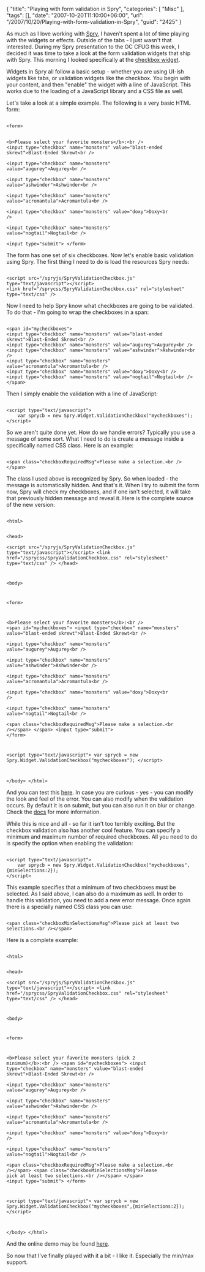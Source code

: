 {
	"title": "Playing with form validation in Spry",
	"categories": [
		"Misc"
	],
	"tags": [],
	"date": "2007-10-20T11:10:00+06:00",
	"url": "/2007/10/20/Playing-with-form-validation-in-Spry",
	"guid": "2425"
}

As much as I love working with <a href="http://labs.adobe.com/technologies/spry/">Spry</a>, I haven't spent a lot of time playing with the widgets or effects. Outside of the tabs - I just wasn't that interested. During my Spry presentation to the OC CFUG this week, I decided it was time to take a look at the form validation widgets that ship with Spry. This morning I looked specifically at the <a href="http://labs.adobe.com/technologies/spry/articles/checkbox_overview/index.html">checkbox widget</a>.
<!--more-->
Widgets in Spry all follow a basic setup - whether you are using UI-ish widgets like tabs, or validation widgets like the checkbox. You begin with your content, and then "enable" the widget with a line of JavaScript. This works due to the loading of a JavaScript library and a CSS file as well. 

Let's take a look at a simple example. The following is a very basic HTML form:

<code>
&lt;form&gt;

&lt;b&gt;Please select your favorite monsters&lt;/b&gt;:&lt;br /&gt;
&lt;input type="checkbox" name="monsters" value="blast-ended skrewt"&gt;Blast-Ended Skrewt&lt;br /&gt;	
&lt;input type="checkbox" name="monsters" value="augurey"&gt;Augurey&lt;br /&gt;	
&lt;input type="checkbox" name="monsters" value="ashwinder"&gt;Ashwinder&lt;br /&gt;	
&lt;input type="checkbox" name="monsters" value="acromantula"&gt;Acromantula&lt;br /&gt;	
&lt;input type="checkbox" name="monsters" value="doxy"&gt;Doxy&lt;br /&gt;	
&lt;input type="checkbox" name="monsters" value="nogtail"&gt;Nogtail&lt;br /&gt;	
&lt;input type="submit"&gt;
&lt;/form&gt;
</code>

The form has one set of six checkboxes. Now let's enable basic validation using Spry. The first thing I need to do is load the resources Spry needs:

<code>
&lt;script src="/spryjs/SpryValidationCheckbox.js" type="text/javascript"&gt;&lt;/script&gt;
&lt;link href="/sprycss/SpryValidationCheckbox.css" rel="stylesheet" type="text/css" /&gt; 
</code>

Now I need to help Spry know what checkboxes are going to be validated. To do that - I'm going to wrap the checkboxes in a span:

<code>
&lt;span id="mycheckboxes"&gt;
&lt;input type="checkbox" name="monsters" value="blast-ended skrewt"&gt;Blast-Ended Skrewt&lt;br /&gt;	
&lt;input type="checkbox" name="monsters" value="augurey"&gt;Augurey&lt;br /&gt;	
&lt;input type="checkbox" name="monsters" value="ashwinder"&gt;Ashwinder&lt;br /&gt;	
&lt;input type="checkbox" name="monsters" value="acromantula"&gt;Acromantula&lt;br /&gt;	
&lt;input type="checkbox" name="monsters" value="doxy"&gt;Doxy&lt;br /&gt;	
&lt;input type="checkbox" name="monsters" value="nogtail"&gt;Nogtail&lt;br /&gt;	
&lt;/span&gt;
</code>

Then I simply enable the validation with a line of JavaScript:

<code>
&lt;script type="text/javascript"&gt;
	var sprycb = new Spry.Widget.ValidationCheckbox("mycheckboxes");
&lt;/script&gt; 
</code>

So we aren't quite done yet. How do we handle errors? Typically you use a message of some sort. What I need to do is create a message inside a specifically named CSS class. Here is an example:

<code>
&lt;span class="checkboxRequiredMsg"&gt;Please make a selection.&lt;br /&gt;&lt;/span&gt;
</code>

The class I used above is recognized by Spry. So when loaded - the message is automatically hidden. And that's it. When I try to submit the form now, Spry will check my checkboxes, and if one isn't selected, it will take that previously hidden message and reveal it. Here is the complete source of the new version:

<code>
&lt;html&gt;

&lt;head&gt;	
&lt;script src="/spryjs/SpryValidationCheckbox.js" type="text/javascript"&gt;&lt;/script&gt;
&lt;link href="/sprycss/SpryValidationCheckbox.css" rel="stylesheet" type="text/css" /&gt; 
&lt;/head&gt;

&lt;body&gt;
	
&lt;form&gt;

&lt;b&gt;Please select your favorite monsters&lt;/b&gt;:&lt;br /&gt;
&lt;span id="mycheckboxes"&gt;
&lt;input type="checkbox" name="monsters" value="blast-ended skrewt"&gt;Blast-Ended Skrewt&lt;br /&gt;	
&lt;input type="checkbox" name="monsters" value="augurey"&gt;Augurey&lt;br /&gt;	
&lt;input type="checkbox" name="monsters" value="ashwinder"&gt;Ashwinder&lt;br /&gt;	
&lt;input type="checkbox" name="monsters" value="acromantula"&gt;Acromantula&lt;br /&gt;	
&lt;input type="checkbox" name="monsters" value="doxy"&gt;Doxy&lt;br /&gt;	
&lt;input type="checkbox" name="monsters" value="nogtail"&gt;Nogtail&lt;br /&gt;	
&lt;span class="checkboxRequiredMsg"&gt;Please make a selection.&lt;br /&gt;&lt;/span&gt;
&lt;/span&gt;
&lt;input type="submit"&gt;
&lt;/form&gt;

&lt;script type="text/javascript"&gt;
	var sprycb = new Spry.Widget.ValidationCheckbox("mycheckboxes");
&lt;/script&gt; 

&lt;/body&gt;
&lt;/html&gt;
</code>

And you can test this <a href="http://www.raymondcamden.com/demos/spryform/test2.html">here</a>. In case you are curious - yes - you can modify the look and feel of the error. You can also modify when the validation occurs. By default it is on submit, but you can also run it on blur or change. Check the <a href="http://labs.adobe.com/technologies/spry/articles/checkbox_overview/index.html">docs</a> for more information.

While this is nice and all - so far it isn't too terribly exciting. But the checkbox validation also has another cool feature. You can specify a minimum and maximum number of required checkboxes. All you need to do is specify the option when enabling the validation:

<code>
&lt;script type="text/javascript"&gt;
	var sprycb = new Spry.Widget.ValidationCheckbox("mycheckboxes",{minSelections:2});
&lt;/script&gt; 
</code>

This example specifies that a minimum of two checkboxes must be selected. As I said above, I can also do a maximum as well. In order to handle this validation, you need to add a new error message. Once again there is a specially named CSS class you can use:

<code>
&lt;span class="checkboxMinSelectionsMsg"&gt;Please pick at least two selections.&lt;br /&gt;&lt;/span&gt;
</code>

Here is a complete example:

<code>
&lt;html&gt;

&lt;head&gt;	
&lt;script src="/spryjs/SpryValidationCheckbox.js" type="text/javascript"&gt;&lt;/script&gt;
&lt;link href="/sprycss/SpryValidationCheckbox.css" rel="stylesheet" type="text/css" /&gt; 
&lt;/head&gt;

&lt;body&gt;
	
&lt;form&gt;

&lt;b&gt;Please select your favorite monsters (pick 2 minimum)&lt;/b&gt;:&lt;br /&gt;
&lt;span id="mycheckboxes"&gt;
&lt;input type="checkbox" name="monsters" value="blast-ended skrewt"&gt;Blast-Ended Skrewt&lt;br /&gt;	
&lt;input type="checkbox" name="monsters" value="augurey"&gt;Augurey&lt;br /&gt;	
&lt;input type="checkbox" name="monsters" value="ashwinder"&gt;Ashwinder&lt;br /&gt;	
&lt;input type="checkbox" name="monsters" value="acromantula"&gt;Acromantula&lt;br /&gt;	
&lt;input type="checkbox" name="monsters" value="doxy"&gt;Doxy&lt;br /&gt;	
&lt;input type="checkbox" name="monsters" value="nogtail"&gt;Nogtail&lt;br /&gt;	
&lt;span class="checkboxRequiredMsg"&gt;Please make a selection.&lt;br /&gt;&lt;/span&gt;
&lt;span class="checkboxMinSelectionsMsg"&gt;Please pick at least two selections.&lt;br /&gt;&lt;/span&gt;
&lt;/span&gt;
&lt;input type="submit"&gt;
&lt;/form&gt;

&lt;script type="text/javascript"&gt;
	var sprycb = new Spry.Widget.ValidationCheckbox("mycheckboxes",{minSelections:2});
&lt;/script&gt; 

&lt;/body&gt;
&lt;/html&gt;
</code>

And the online demo may be found <a href="http://www.coldfusionjedi.com/demos/spryform/test3.html">here</a>. 

So now that I've finally played with it a bit - I like it. Especially the min/max support.